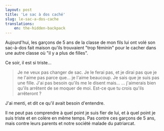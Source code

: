 ```yaml
---
layout: post
title: 'Le sac à dos caché'
slug: le-sac-a-dos-cache
translations:
    en: the-hidden-backpack
---
```


Aujourd'hui, les garçons de 5 ans de la classe de mon fils lui ont volé son sac-à-dos fait maison qu'ils trouvaient "trop féminin" pour le cacher dans une autre classe où "il y a plus de filles".

<!-- more -->

Ce soir, il est si triste…

> Je ne veux pas changer de sac. Je le ferai pas, et je dirai pas que je ne l'aime pas parce que… je l'aime beaucoup. Je sais que je suis pas une fille. J'ai pas besoin qu'ils me le disent mais… … j'aimerais bien qu'ils arrêtent de se moquer de moi. Est-ce que tu crois qu'ils arrêteront ?

J'ai menti, et dit ce qu'il avait besoin d'entendre.

Il ne peut pas comprendre à quel point je suis fier de lui, et à quel point je suis triste et en colère en même temps. Pas contre ces garçons de 5 ans, mais contre leurs parents et notre société malade du patriarcat.
